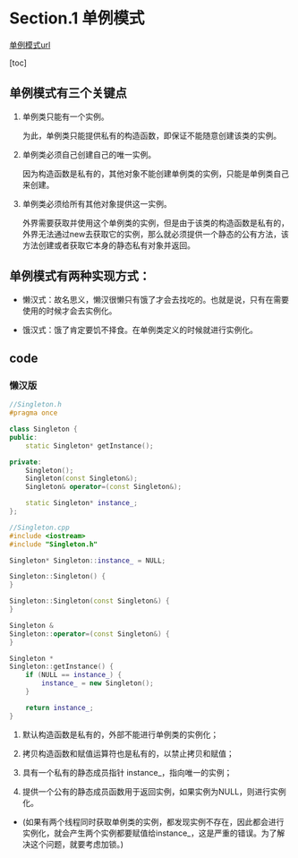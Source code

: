 # Section.1 单例模式

[单例模式url](https://www.cnblogs.com/leaves1024/p/10985599.html)

[toc]

## 单例模式有三个关键点

1. 单例类只能有一个实例。

    为此，单例类只能提供私有的构造函数，即保证不能随意创建该类的实例。

2. 单例类必须自己创建自己的唯一实例。

    因为构造函数是私有的，其他对象不能创建单例类的实例，只能是单例类自己来创建。

3. 单例类必须给所有其他对象提供这一实例。

    外界需要获取并使用这个单例类的实例，但是由于该类的构造函数是私有的，外界无法通过new去获取它的实例，那么就必须提供一个静态的公有方法，该方法创建或者获取它本身的静态私有对象并返回。

## 单例模式有两种实现方式：

- 懒汉式：故名思义，懒汉很懒只有饿了才会去找吃的。也就是说，只有在需要使用的时候才会去实例化。

- 饿汉式：饿了肯定要饥不择食。在单例类定义的时候就进行实例化。

## code

### 懒汉版

```C++
//Singleton.h
#pragma once

class Singleton {
public:
    static Singleton* getInstance();

private:
    Singleton();
    Singleton(const Singleton&);
    Singleton& operator=(const Singleton&);

    static Singleton* instance_;
};

//Singleton.cpp
#include <iostream>
#include "Singleton.h"

Singleton* Singleton::instance_ = NULL;

Singleton::Singleton() {
}

Singleton::Singleton(const Singleton&) {
}

Singleton &
Singleton::operator=(const Singleton&) {
}

Singleton *
Singleton::getInstance() {
    if (NULL == instance_) {
        instance_ = new Singleton();
    }

    return instance_;
}
```

1. 默认构造函数是私有的，外部不能进行单例类的实例化；

2. 拷贝构造函数和赋值运算符也是私有的，以禁止拷贝和赋值；

3. 具有一个私有的静态成员指针 instance_，指向唯一的实例；

4. 提供一个公有的静态成员函数用于返回实例，如果实例为NULL，则进行实例化。

- (如果有两个线程同时获取单例类的实例，都发现实例不存在，因此都会进行实例化，就会产生两个实例都要赋值给instance_，这是严重的错误。为了解决这个问题，就要考虑加锁。)

